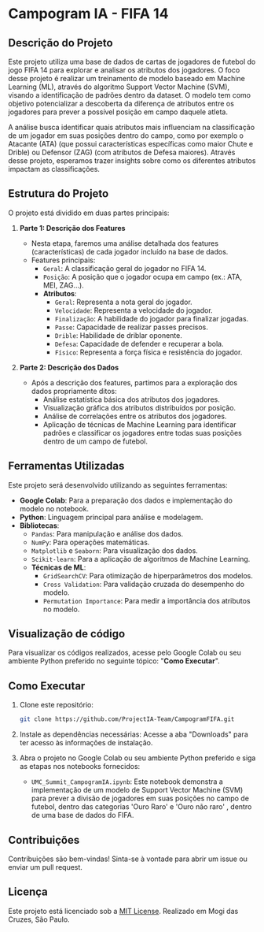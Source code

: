 # Campogram IA - FIFA 14

## Descrição do Projeto

Este projeto utiliza uma base de dados de cartas de jogadores de futebol do jogo FIFA 14 para explorar e analisar os atributos dos jogadores. O foco desse projeto é realizar um treinamento de modelo baseado em Machine Learning (ML), através do algoritmo Support Vector Machine (SVM), visando a identificação de padrões dentro da dataset. O modelo tem como objetivo potencializar a descoberta da diferença de atributos entre os jogadores para prever a possível posição em campo daquele atleta.

A análise busca identificar quais atributos mais influenciam na classificação de um jogador em suas posições dentro do campo, como por exemplo o Atacante (ATA) (que possui características específicas como maior Chute e Drible) ou Defensor (ZAG) (com atributos de Defesa maiores). Através desse projeto, esperamos trazer insights sobre como os diferentes atributos impactam as classificações.

## Estrutura do Projeto

O projeto está dividido em duas partes principais:

1. **Parte 1: Descrição dos Features**
    - Nesta etapa, faremos uma análise detalhada dos features (características) de cada jogador incluído na base de dados.
    - Features principais:
      - `Geral`: A classificação geral do jogador no FIFA 14.
      - `Posição`: A posição que o jogador ocupa em campo (ex.: ATA, MEI, ZAG...).
      - **Atributos**:
        - `Geral`: Representa a nota geral do jogador.
        - `Velocidade`: Representa a velocidade do jogador.
        - `Finalização`: A habilidade do jogador para finalizar jogadas.
        - `Passe`: Capacidade de realizar passes precisos.
        - `Drible`: Habilidade de driblar oponente.
        - `Defesa`: Capacidade de defender e recuperar a bola.
        - `Físico`: Representa a força física e resistência do jogador.

2. **Parte 2: Descrição dos Dados**
    - Após a descrição dos features, partimos para a exploração dos dados propriamente ditos:
      - Análise estatística básica dos atributos dos jogadores.
      - Visualização gráfica dos atributos distribuídos por posição.
      - Análise de correlações entre os atributos dos jogadores.
      - Aplicação de técnicas de Machine Learning para identificar padrões e classificar os jogadores entre todas suas posições dentro de um campo de futebol.

## Ferramentas Utilizadas

Este projeto será desenvolvido utilizando as seguintes ferramentas:

- **Google Colab**: Para a preparação dos dados e implementação do modelo no notebook.
- **Python**: Linguagem principal para análise e modelagem.
- **Bibliotecas**:
  - `Pandas`: Para manipulação e análise dos dados.
  - `NumPy`: Para operações matemáticas.
  - `Matplotlib` e `Seaborn`: Para visualização dos dados.
  - `Scikit-learn`: Para a aplicação de algoritmos de Machine Learning.
  - **Técnicas de ML**:
    - `GridSearchCV`: Para otimização de hiperparâmetros dos modelos.
    - `Cross Validation`: Para validação cruzada do desempenho do modelo.
    - `Permutation Importance`: Para medir a importância dos atributos no modelo.


## Visualização de código

Para visualizar os códigos realizados, acesse pelo Google Colab ou seu ambiente Python preferido no seguinte tópico: "**Como Executar**".


## Como Executar

1. Clone este repositório:
    ```bash
    git clone https://github.com/ProjectIA-Team/CampogramFIFA.git
    ```

2. Instale as dependências necessárias:
    Acesse a aba "Downloads" para ter acesso às informações de instalação.

3. Abra o projeto no Google Colab ou seu ambiente Python preferido e siga as etapas nos notebooks fornecidos:
    - `UMC_Summit_CampogramIA.ipynb`: Este notebook demonstra a implementação de um modelo de Support Vector Machine (SVM) para prever a divisão de jogadores em suas posições no campo de futebol, dentro das categorias 'Ouro Raro' e 'Ouro não raro' , dentro de uma base de dados do FIFA.


## Contribuições

Contribuições são bem-vindas! Sinta-se à vontade para abrir um issue ou enviar um pull request.

## Licença

Este projeto está licenciado sob a [MIT License](LICENSE). Realizado em Mogi das Cruzes, São Paulo.

